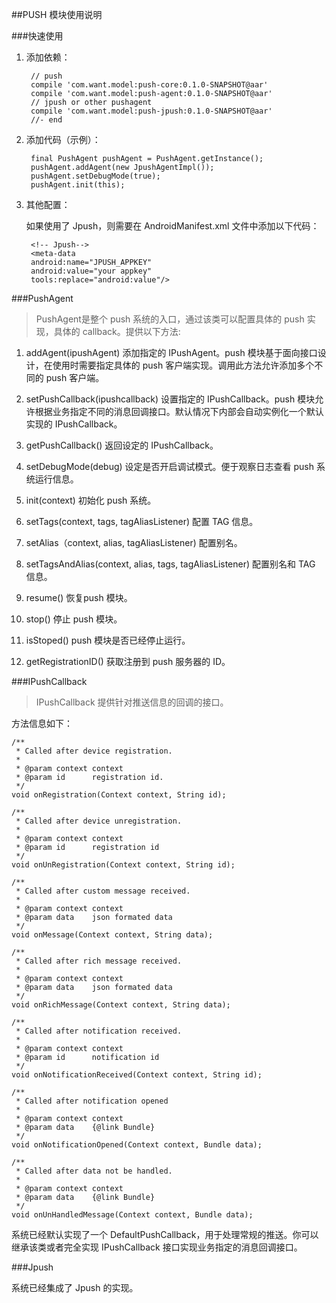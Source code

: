 ##PUSH 模块使用说明

###快速使用

1. 添加依赖：

        // push
        compile 'com.want.model:push-core:0.1.0-SNAPSHOT@aar'
        compile 'com.want.model:push-agent:0.1.0-SNAPSHOT@aar'
        // jpush or other pushagent
        compile 'com.want.model:push-jpush:0.1.0-SNAPSHOT@aar'
        //- end



2. 添加代码（示例）：

        final PushAgent pushAgent = PushAgent.getInstance();
        pushAgent.addAgent(new JpushAgentImpl());
        pushAgent.setDebugMode(true);
        pushAgent.init(this);

3. 其他配置：

    如果使用了 Jpush，则需要在 AndroidManifest.xml 文件中添加以下代码：

        <!-- Jpush-->
        <meta-data
        android:name="JPUSH_APPKEY"
        android:value="your appkey"
        tools:replace="android:value"/>


###PushAgent

> PushAgent是整个 push 系统的入口，通过该类可以配置具体的 push 实现，具体的 callback。提供以下方法:
    
1. addAgent(ipushAgent)
添加指定的 IPushAgent。push 模块基于面向接口设计，在使用时需要指定具体的 push 客户端实现。调用此方法允许添加多个不同的 push 客户端。

2. setPushCallback(ipushcallback)
设置指定的 IPushCallback。push 模块允许根据业务指定不同的消息回调接口。默认情况下内部会自动实例化一个默认实现的 IPushCallback。

3. getPushCallback()
返回设定的 IPushCallback。

4. setDebugMode(debug)
设定是否开启调试模式。便于观察日志查看 push 系统运行信息。

5. init(context)
初始化 push 系统。

6. setTags(context, tags, tagAliasListener)
配置 TAG 信息。

7. setAlias（context, alias, tagAliasListener)
配置别名。

8. setTagsAndAlias(context, alias, tags, tagAliasListener)
配置别名和 TAG 信息。

9. resume()
恢复push 模块。

10. stop()
停止 push 模块。

11. isStoped()
push 模块是否已经停止运行。

12. getRegistrationID()
获取注册到 push 服务器的 ID。
    

###IPushCallback

> IPushCallback 提供针对推送信息的回调的接口。

方法信息如下：

    /**
     * Called after device registration.
     *
     * @param context context
     * @param id      registration id.
     */
    void onRegistration(Context context, String id);

    /**
     * Called after device unregistration.
     *
     * @param context context
     * @param id      registration id
     */
    void onUnRegistration(Context context, String id);

    /**
     * Called after custom message received.
     *
     * @param context context
     * @param data    json formated data
     */
    void onMessage(Context context, String data);

    /**
     * Called after rich message received.
     *
     * @param context context
     * @param data    json formated data
     */
    void onRichMessage(Context context, String data);

    /**
     * Called after notification received.
     *
     * @param context context
     * @param id      notification id
     */
    void onNotificationReceived(Context context, String id);

    /**
     * Called after notification opened
     *
     * @param context context
     * @param data    {@link Bundle}
     */
    void onNotificationOpened(Context context, Bundle data);

    /**
     * Called after data not be handled.
     *
     * @param context context
     * @param data    {@link Bundle}
     */
    void onUnHandledMessage(Context context, Bundle data);

系统已经默认实现了一个 DefaultPushCallback，用于处理常规的推送。你可以继承该类或者完全实现 IPushCallback 接口实现业务指定的消息回调接口。

###Jpush

系统已经集成了 Jpush 的实现。



